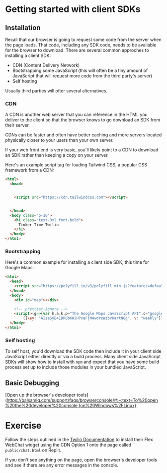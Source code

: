 # Getting started with client SDKs

## Installation

Recall that our browser is going to request some code from the server when the
page loads. That code, including any SDK code, needs to be available for the
browser to download. There are several common approches to installing a client SDK:

* CDN (Content Delivery Network)
* Bootstrapping some JavaScript (this will often be a tiny amount of JavaScript that will request more code from the third party's server)
* Self hosting

Usually third parties will ofter several alternatives.

### CDN

A CDN is another web server that you can reference in the HTML you deliver
to the client so that the browser knows to go download an SDK from their server.

CDNs can be faster and often have better caching and more servers located
physically closer to your users than your own server.

If your web front end is very basic, you'll likely point to a CDN to download
an SDK rather than keeping a copy on your server.


Here's an example script tag for loading Tailwind CSS, a popular CSS framework from a CDN:

```html
<html>
  <head>


    <script src="https://cdn.tailwindcss.com"></script>


  </head>
  <body class="p-10">
    <h1 class="text-3xl font-bold">
      Tinker Time Twilio
    </h1>
  </body>
</html>
```

### Bootstrapping

Here's a common example for installing a client side SDK, this time for Google Maps:

```html
<html>
  <head>
    <script src="https://polyfill.io/v3/polyfill.min.js?features=default"></script>
  </head>
  <body>
    <div id="map"></div>

    <!-- prettier-ignore -->
    <script>(g=>{var h,a,k,p="The Google Maps JavaScript API",c="google",l="importLibrary",q="__ib__",m=document,b=window;b=b[c]||(b[c]={});var d=b.maps||(b.maps={}),r=new Set,e=new URLSearchParams,u=()=>h||(h=new Promise(async(f,n)=>{await (a=m.createElement("script"));e.set("libraries",[...r]+"");for(k in g)e.set(k.replace(/[A-Z]/g,t=>"_"+t[0].toLowerCase()),g[k]);e.set("callback",c+".maps."+q);a.src=`https://maps.${c}apis.com/maps/api/js?`+e;d[q]=f;a.onerror=()=>h=n(Error(p+" could not load."));a.nonce=m.querySelector("script[nonce]")?.nonce||"";m.head.append(a)}));d[l]?console.warn(p+" only loads once. Ignoring:",g):d[l]=(f,...n)=>r.add(f)&&u().then(()=>d[l](f,...n))})
        ({key: "AIzaSyB41DRUbKWJHPxaFjMAwdrzWzbVKartNGg", v: "weekly"});</script>
  </body>
</html>
```

### Self hosting

To self host, you'd download the SDK code then include it in your client side
JavaScript either directly or via a build process. Many client side JavaScript
SDKs will show how to install with `npm` and expect that you have some build
process set up to include those modules in your bundled JavaScript.


## Basic Debugging

[Open up the browser's developer tools](https://balsamiq.com/support/faqs/browserconsole/#:~:text=To%20open%20the%20developer%20console,(on%20Windows%2FLinux)


# Exercise

Follow the steps outlined in the [Twilio Documentation](https://www.twilio.com/docs/flex/developer/messaging/webchat/setup#consuming-from-cdn)
to install their Flex WebChat widget using the CDN Option 1 onto the page called `public/chat.html` on Replit.

If you don't see anything on the page, open the browser's developer tools and see if there are any error messages in the console.


